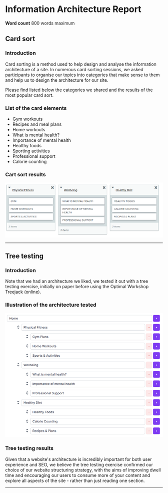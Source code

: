 # Information Architecture Report

**Word count** 800 words maximum

## Card sort

### Introduction

Card sorting is a method used to help design and analyse the information architecture of a site. In numerous card sorting sessions, we asked participants to organise our topics into categories that make sense to them and help us to design the architecture for our site.

Please find listed below the categories we shared and the results of the most popular card sort.


### List of the card elements

- Gym workouts 
- Recipes and meal plans
- Home workouts 
- What is mental health?
- Importance of mental health
- Healthy foods
- Sporting activities
- Professional support 
- Calorie counting

### Cart sort results

<img src="sp2-media/CardSort.png" alt="Card Sort" width="600">

---

## Tree testing

### Introduction

Note that we had an architecture we liked, we tested it out with a tree testing exercise, initially on paper before using the Optimal Workshop Treejack (online).

### Illustration of the architecture tested

<img src="sp2-media/TreeTesting.png" alt="Card Sort" width="600">

### Tree testing results

Given that a website's architecture is incredibly important for both user experience and SEO, we believe the tree testing exercise confirmed our choice of our website structuring strategy, with the aims of improving dwell time and encouraging our users to consume more of your content and explore all aspects of the site - rather than just reading one section.

---
